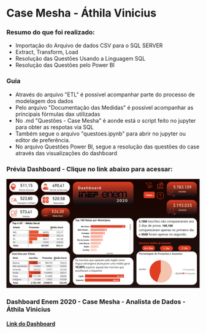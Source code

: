 # Case Mesha - Áthila Vinicius

### Resumo do que foi realizado:
- Importação do Arquivo de dados CSV para o SQL SERVER
- Extract, Transform, Load
- Resolução das Questões Usando a Linguagem SQL
- Resolução das Questões pelo Power BI

### Guia
- Através do arquivo "ETL" é possivel acompanhar parte do processo de modelagem dos dados
- Pelo arquivo "Documentação das Medidas" é possível acompanhar as principais fórmulas dax utilizadas
- No .md "Questões - Case Mesha" é aonde está o script feito no jupyter para obter as respotas via SQL
- Também segue o arquivo "questoes.ipynb" para abrir no jupyter ou editor de preferência.
- No arquivo Questões Power BI, segue a resolução das questões do case através das visualizações do dashboard


### Prévia Dashboard - Clique no link abaixo para acessar:
![image](https://github.com/athilav7/Teste-Analista-de-Dados-MESHA/blob/4cdd71128cba425924457077cd486f13a79342d1/dashdados.png)


### Dashboard Enem 2020 - Case Mesha - Analista de Dados - Áthila Vinicius 
#### [Link do Dashboard](https://app.powerbi.com/view?r=eyJrIjoiY2QxOWFjMDItNjM1Yy00YTgwLWFhNzktM2QxNTQ3NjA5NjRjIiwidCI6ImQ2ZDIyZDdlLWM0NjItNDdiNy1hYmU0LTExYjI2MGRjZTY3NyJ9&pageName=ReportSectiond08fbe1196a022510879)
